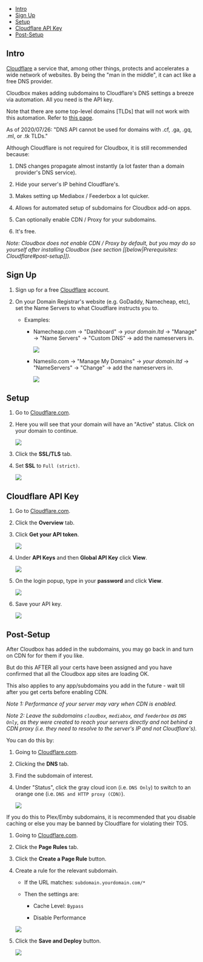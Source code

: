 
<!-- TOC depthFrom:1 depthTo:6 withLinks:1 updateOnSave:1 orderedList:0 -->

- [Intro](#intro)
- [Sign Up](#sign-up)
- [Setup](#setup)
- [Cloudflare API Key](#cloudflare-api-key)
- [Post-Setup](#post-setup)

<!-- /TOC -->

## Intro

[Cloudflare](https://www.cloudflare.com) a service that, among other things, protects and accelerates a wide network of websites. By being the "man in the middle", it can act like a free DNS provider.

Cloudbox makes adding subdomains to Cloudflare's DNS settings a breeze via automation. All you need is the API key.

Note that there are some top-level domains [TLDs] that will not work with this automation. Refer to [this page](https://support.cloudflare.com/hc/en-us/articles/360020296512-DNS-Troubleshooting-FAQ).

As of 2020/07/26: "DNS API cannot be used for domains with .cf, .ga, .gq, .ml, or .tk TLDs."

Although Cloudflare is not required for Cloudbox, it is still recommended because:

1. DNS changes propagate almost instantly (a lot faster than a domain provider's DNS service).

1. Hide your server's IP behind Cloudflare's.

1. Makes setting up Mediabox / Feederbox a lot quicker.

1. Allows for automated setup of subdomains for Cloudbox add-on apps.

1. Can optionally enable CDN / Proxy for your subdomains.

1. It's free.

_Note: Cloudbox does not enable CDN / Proxy by default, but you may do so yourself after installing Cloudbox (see section [[below|Prerequisites: Cloudflare#post-setup]])._



## Sign Up

1. Sign up for a free [Cloudflare](https://www.cloudflare.com/) account.

1. On your Domain Registrar's website (e.g. GoDaddy, Namecheap, etc), set the Name Servers to what Cloudflare instructs you to.

   - Examples:

     - Namecheap.com -> "Dashboard" -> _your domain.ltd_ -> "Manage" -> "Name Servers" -> "Custom DNS" -> add the nameservers in.

       ![](https://i.imgur.com/K4OI1XD.png)

     - Namesilo.com -> "Manage My Domains" -> _your domain.ltd_ -> "NameServers" -> "Change" ->  add the nameservers in.

       ![](https://i.imgur.com/a7DMp0I.png)

## Setup

1. Go to [Cloudflare.com](https://www.cloudflare.com/).

1. Here you will see that your domain will have an "Active" status. Click on your domain to continue.

   ![](https://i.imgur.com/p1hAy3a.png)

1. Click the **SSL/TLS** tab.

1. Set **SSL** to `Full (strict)`.

   ![](https://i.imgur.com/dyxN3UG.png)

<!-- Temporarily commented out - may not be needed..

1. Set **Always Use HTTPS** to `off`.

1. Set **HTTP Strict Transport Security (HSTS)** to `disabled`.

   ![](https://i.imgur.com/MaqAv5i.png)

-->

## Cloudflare API Key

1. Go to [Cloudflare.com](https://www.cloudflare.com/).

1. Click the **Overview** tab.

1. Click **Get your API token**.

   ![](https://i.imgur.com/O4eUa3G.png)

1. Under **API Keys** and then **Global API Key** click **View**.

   ![](https://i.imgur.com/quzUeop.png)

1. On the login popup, type in your **password** and click **View**.

   ![](https://i.imgur.com/gTLXDH2.png)

1. Save your API key.

   ![](https://i.imgur.com/ET91JKG.png)

## Post-Setup

After Cloudbox has added in the subdomains, you may go back in and turn on CDN for for them if you like.

But do this AFTER all your certs have been assigned and you have confirmed that all the Cloudbox app sites are loading OK. 

This also applies to any app/subdomains you add in the future - wait till after you get certs before enabling CDN.

_Note 1: Performance of your server may vary when CDN is enabled._

_Note 2: Leave the subdomains `cloudbox`, `mediabox`, and `feederbox` as `DNS Only`, as they were created to reach your servers directly and not behind a CDN proxy (i.e. they need to resolve to the server's IP and not Cloudflare's)._

You can do this by:

1. Going to [Cloudflare.com](https://www.cloudflare.com/).

1. Clicking the **DNS** tab.

1. Find the subdomain of interest.

1. Under "Status", click the gray cloud icon (i.e. `DNS Only`) to switch to an orange one (i.e. `DNS and HTTP proxy (CDN)`).

   ![](https://i.imgur.com/vKlKOSL.png)

If you do this to Plex/Emby subdomains, it is recommended that you disable caching or else you may be banned by Cloudflare for violating their TOS.

1. Going to [Cloudflare.com](https://www.cloudflare.com/).

1. Click the **Page Rules** tab.

1. Click the **Create a Page Rule** button. 

1. Create a rule for the relevant subdomain. 

   - If the URL matches: `subdomain.yourdomain.com/*`

   - Then the settings are:

     - Cache Level: `Bypass`

     - Disable Performance

   ![](https://i.imgur.com/Q430Lkz.png)

1. Click the **Save and Deploy** button.

   ![](https://i.imgur.com/plWElkf.png)

